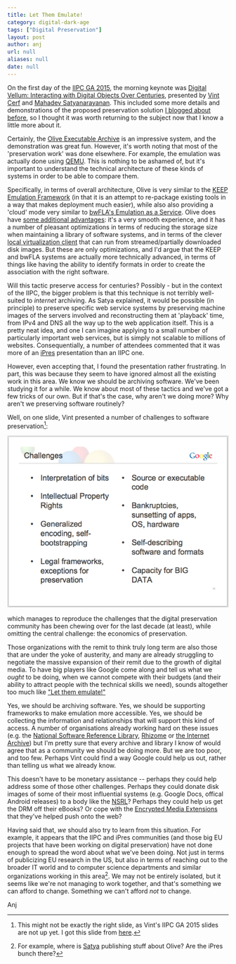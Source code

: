 ```yaml
---
title: Let Them Emulate!
category: digital-dark-age
tags: ["Digital Preservation"]
layout: post
author: anj
url: null
aliases: null
date: null
---
```


On the first day of the [IIPC GA 2015](http://netpreserve.org/general-assembly/ga2015-schedule), the morning keynote was [Digital Vellum: Interacting with Digital Objects Over Centuries](http://netpreserve.org/sites/default/files/attachments/2015-IIPC-GA_Abstract_01_Cerf-Satya.pdf), presented by [Vint Cerf](http://research.google.com/pubs/author32412.html) and [Mahadev Satyanarayanan](http://www.cs.cmu.edu/~satya/). This included some more details and demonstrations of the proposed preservation solution [I blogged about before](/2015/03/09/vellum), so I thought it was worth returning to the subject now that I know a little more about it.

<!--break-->

Certainly, the [Olive Executable Archive](https://olivearchive.org/) is an impressive system, and the demonstration was great fun. However, it's worth noting that most of the 'preservation work' was done elsewhere. For example, the emulation was actually done using [QEMU](http://wiki.qemu.org/Main_Page). This is nothing to be ashamed of, but it's important to understand the technical architecture of these kinds of systems in order to be able to compare them.

Specifically, in terms of overall architecture, Olive is very similar to the [KEEP Emulation Framework](http://emuframework.sourceforge.net/) (in that it is an attempt to re-package existing tools in a way that makes deployment much easier), while also also providing a 'cloud' mode very similar to [bwFLA's Emulation as a Service](http://bw-fla.uni-freiburg.de/). Olive does have [some additional advantages](https://olivearchive.org/about/): it's a very smooth experience, and it has a number of pleasant optimizations in terms of reducing the storage size when maintaining a library of software systems, and in terms of the clever [local virtualization client](https://olivearchive.org/docs/vmnetx/install/) that can run from streamed/partially downloaded disk images. But these are only optimizations, and I'd argue that the KEEP and bwFLA systems are actually more technically advanced, in terms of things like having the ability to identify formats in order to create the association with the right software.

Will this tactic preserve access for centuries? Possibly - but in the context of the IIPC, the bigger problem is that this technique is not terribly well-suited to *internet* archiving. As Satya explained, it would be possible (in principle) to preserve specific web service systems by preserving machine images of the servers involved and reconstructing them at 'playback' time, from IPv4 and DNS all the way up to the web application itself. This is a pretty neat idea, and one I can imagine applying to a small number of particularly important web services, but is simply not scalable to millions of websites. Consequentially, a number of attendees commented that it was more of an [iPres](http://ipres-conference.org) presentation than an IIPC one.

However, even accepting that, I found the presentation rather frustrating. In part, this was because they seem to have ignored almost all the existing work in this area. We know we should be archiving software. We've been studying it for a while. We know about most of these tactics and we've got a few tricks of our own. But if that's the case, why aren't we doing more? Why aren't we preserving software routinely?

Well, on one slide, Vint presented a number of challenges to software preservation[^1]:

![Challenges](/blog/images/digital-vellum-challenges.png)

which manages to reproduce the challenges that the digital preservation community has been chewing over for the last decade (at least), while omitting the central challenge: the economics of preservation.

Those organizations with the remit to think truly long term are also those that are under the yoke of austerity, and many are already struggling to negotiate the massive expansion of their remit due to the growth of digital media. To have big players like Google come along and tell us what we *ought* to be doing, when we cannot compete with their budgets (and their ability to attract people with the technical skills we need), sounds altogether too much like ["Let them emulate!"](http://en.wikipedia.org/wiki/Let_them_eat_cake)

Yes, we should be archiving software. Yes, we should be supporting frameworks to make emulation more accessible. Yes, we should be collecting the information and relationships that will support this kind of access. A number of organisations already working hard on these issues (e.g. the [National Software Reference Library](http://www.nsrl.nist.gov/), [Rhizome](http://rhizome.org/editorial/2015/apr/17/theresa-duncan-cd-roms-are-now-playable-online/) or [the Internet Archive](https://archive.org/details/softwarelibrary)) but I'm pretty sure that every archive and library I know of would agree that as a community we should be doing more. But we are too poor, and too few. Perhaps Vint could find a way Google could help us out, rather than telling us what we already know.

This doesn't have to be monetary assistance -- perhaps they could help address some of those other challenges. Perhaps they could donate disk images of some of their most influential systems (e.g. Google Docs, offical Android releases) to a body like the [NSRL](http://www.nsrl.nist.gov/)? Perhaps they could help us get the DRM off their eBooks? Or cope with the [Encrypted Media Extensions](http://en.wikipedia.org/wiki/Encrypted_Media_Extensions) that they've helped push onto the web?

Having said that, *we* should also try to learn from this situation. For example, it appears that the IIPC and iPres communities (and those big EU projects that have been working on digital preservation) have not done enough to spread the word about what we've been doing. Not just in terms of publicizing EU research in the US, but also in terms of reaching out to the broader IT world and to computer science departments and similar organizations working in this area[^2]. We may not be entirely isolated, but it seems like we're not managing to work together, and that's something we can afford to change. Something we can't afford *not* to change.

Anj

[^1]: This might not be exactly the right slide, as Vint's IIPC GA 2015 slides are not up yet. I got this slide from [here](http://wirth-symposium.ethz.ch/slides/cerf.pdf).
[^2]: For example, where is [Satya](http://www.cs.cmu.edu/~satya/) publishing stuff about Olive? Are the iPres bunch there?
